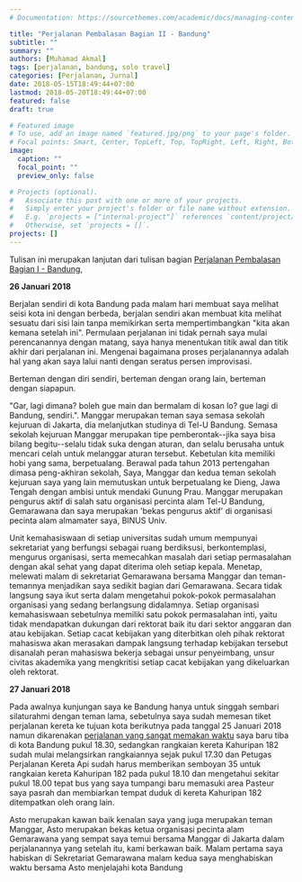```yaml
---
# Documentation: https://sourcethemes.com/academic/docs/managing-content/

title: "Perjalanan Pembalasan Bagian II - Bandung"
subtitle: ""
summary: ""
authors: [Muhamad Akmal]
tags: [perjalanan, bandung, solo travel]
categories: [Perjalanan, Jurnal]
date: 2018-05-15T18:49:44+07:00
lastmod: 2018-05-20T18:49:44+07:00
featured: false
draft: true

# Featured image
# To use, add an image named `featured.jpg/png` to your page's folder.
# Focal points: Smart, Center, TopLeft, Top, TopRight, Left, Right, BottomLeft, Bottom, BottomRight.
image:
  caption: ""
  focal_point: ""
  preview_only: false

# Projects (optional).
#   Associate this post with one or more of your projects.
#   Simply enter your project's folder or file name without extension.
#   E.g. `projects = ["internal-project"]` references `content/project/deep-learning/index.md`.
#   Otherwise, set `projects = []`.
projects: []
---
```

Tulisan ini merupakan lanjutan dari tulisan bagian [Perjalanan Pembalasan Bagian I - Bandung](https://muhamadakmal.id/blog/perjalanan-pembalasan-bagian-i-bandung/), 

**26 Januari 2018**

Berjalan sendiri di kota Bandung pada malam hari membuat saya melihat seisi kota ini dengan berbeda, berjalan sendiri akan membuat kita melihat sesuatu dari sisi lain tanpa memikirkan serta mempertimbangkan "kita akan kemana setelah ini". Permulaan perjalanan ini tidak pernah saya mulai perencanannya dengan matang, saya hanya menentukan titik awal dan titik akhir dari perjalanan ini. Mengenai bagaimana proses perjalanannya adalah hal yang akan saya lalui nanti dengan seratus persen improvisasi.

Berteman dengan diri sendiri, berteman dengan orang lain, berteman dengan siapapun. 

"Gar, lagi dimana? boleh gue main dan bermalam di kosan lo? gue lagi di Bandung, sendiri.". Manggar merupakan teman saya semasa sekolah kejuruan di Jakarta, dia melanjutkan studinya di Tel-U Bandung. Semasa sekolah kejuruan Manggar merupakan tipe pemberontak--jika saya bisa bilang begitu--selalu tidak suka dengan aturan, dan selalu berusaha untuk mencari celah untuk melanggar aturan tersebut. Kebetulan kita memiliki hobi yang sama, berpetualang.  Berawal pada tahun 2013 pertengahan dimasa peng-akhiran sekolah, Saya, Manggar dan kedua teman sekolah kejuruan saya yang lain memutuskan untuk berpetualang ke Dieng, Jawa Tengah dengan ambisi untuk mendaki Gunung Prau. Manggar merupakan pengurus aktif di salah satu organisasi percinta alam Tel-U Bandung, Gemarawana dan saya merupakan 'bekas pengurus aktif' di organisasi pecinta alam almamater saya, BINUS Univ. 

Unit kemahasiswaan di setiap universitas sudah umum mempunyai sekretariat yang berfungsi sebagai ruang berdiksusi, berkontemplasi, mengurus organisasi, serta memecahkan masalah dari setiap permasalahan dengan akal sehat yang dapat diterima oleh setiap kepala. Menetap, melewati malam di sekretariat Gemarawana bersama Manggar dan teman-temannya menjadikan saya sedikit bagian dari Gemarawana. Secara tidak langsung saya ikut serta dalam mengetahui pokok-pokok permasalahan organisasi yang sedang berlangsung didalamnya. Setiap organisasi kemahasiswaan sebetulnya memiliki satu pokok permasalahan inti, yaitu tidak mendapatkan dukungan dari rektorat baik itu dari sektor anggaran dan atau kebijakan. Setiap cacat kebijakan yang diterbitkan oleh pihak rektorat mahasiswa akan merasakan dampak langsung terhadap kebijakan tersebut disanalah peran mahasiswa bekerja sebagai unsur penyeimbang, unsur civitas akademika yang mengkritisi setiap cacat kebijakan yang dikeluarkan oleh rektorat.

**27 Januari 2018**

Pada awalnya kunjungan saya ke Bandung hanya untuk singgah sembari silaturahmi dengan teman lama, sebetulnya saya sudah memesan tiket perjalanan kereta ke tujuan kota berikutnya pada tanggal 25 Januari 2018 namun dikarenakan [perjalanan yang sangat memakan waktu](https://muhamadakmal.id/blog/perjalanan-pembalasan-bagian-i-bandung/) saya baru tiba di kota Bandung pukul 18.30, sedangkan rangkaian kereta Kahuripan 182 sudah mulai melangsirkan rangkaiannya sejak pukul 17.30 dan Petugas Perjalanan Kereta Api sudah harus memberikan semboyan 35 untuk rangkaian kereta Kahuripan 182 pada pukul 18.10 dan mengetahui sekitar pukul 18.00 tepat bus yang saya tumpangi baru memasuki area Pasteur saya pasrah dan membiarkan tempat duduk di kereta Kahuripan 182 ditempatkan oleh orang lain.

Asto merupakan kawan baik kenalan saya yang juga merupakan teman Manggar, Asto merupakan bekas ketua organisasi pecinta alam Gemarawana yang sempat saya temui bersama Manggar di Jakarta dalam perjalanannya yang setelah itu, kami berkawan baik. Malam pertama saya habiskan di Sekretariat Gemarawana malam kedua saya menghabiskan waktu bersama Asto menjelajahi kota Bandung 